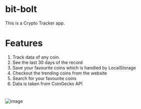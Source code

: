 # bit-bolt
This is a Crypto Tracker app.


# Features
1)  Track data of any coin.
2)  See the last 30 days of the record
3)  Save your favourite coins which is handled by LocalStorage
4)  Checkout the trending coins from the website
5)  Search for your favourite coins
6)  Data is taken from CoinGecko API

# 
# 
# 



![image](https://github.com/kraggy09/bit-bolt/assets/96724611/d9968ebc-a997-4f11-923a-d6cecc788b14)

